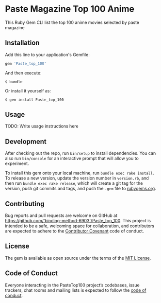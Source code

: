 # Paste Magazine Top 100 Anime

This Ruby Gem CLI list the top 100 anime movies selected by paste magazine 

## Installation

Add this line to your application's Gemfile:

```ruby
gem 'Paste_top_100'
```

And then execute:

    $ bundle

Or install it yourself as:

    $ gem install Paste_top_100

## Usage

TODO: Write usage instructions here

## Development

After checking out the repo, run `bin/setup` to install dependencies. You can also run `bin/console` for an interactive prompt that will allow you to experiment.

To install this gem onto your local machine, run `bundle exec rake install`. To release a new version, update the version number in `version.rb`, and then run `bundle exec rake release`, which will create a git tag for the version, push git commits and tags, and push the `.gem` file to [rubygems.org](https://rubygems.org).

## Contributing

Bug reports and pull requests are welcome on GitHub at https://github.com/'binding-method-6903'/Paste_top_100. This project is intended to be a safe, welcoming space for collaboration, and contributors are expected to adhere to the [Contributor Covenant](http://contributor-covenant.org) code of conduct.

## License

The gem is available as open source under the terms of the [MIT License](https://opensource.org/licenses/MIT).

## Code of Conduct

Everyone interacting in the PasteTop100 project’s codebases, issue trackers, chat rooms and mailing lists is expected to follow the [code of conduct](https://github.com/'binding-method-6903'/Paste_top_100/blob/master/CODE_OF_CONDUCT.md).
